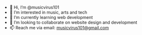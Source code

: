 - 👋 Hi, I’m @musicvirus101
- 👀 I’m interested in music, arts and tech
- 🌱 I’m currently learning web development
- 💞️ I’m looking to collaborate on website design and development
- 📫 Reach me via email: musicvirus101@gmail.com 

<!---
musicvirus101/musicvirus101 is a ✨ special ✨ repository because its `README.md` (this file) appears on your GitHub profile.
You can click the Preview link to take a look at your changes.
--->
